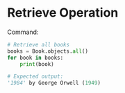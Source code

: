 # Retrieve Operation

Command:
```python
# Retrieve all books
books = Book.objects.all()
for book in books:
    print(book)

# Expected output:
'1984' by George Orwell (1949)